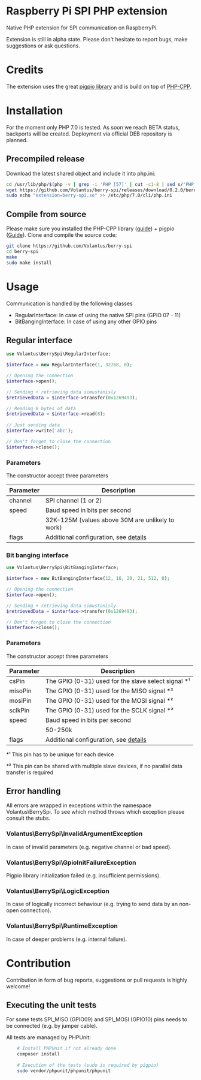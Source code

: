 # Raspberry Pi SPI PHP extension
Native PHP extension for SPI communication on RaspberryPi.

Extension is still in alpha state. Please don't hesitate to report bugs, make suggestions or ask questions.

# Credits
The extension uses the great [pigpio library](http://abyz.me.uk/rpi/pigpio/index.html) and is build on top of [PHP-CPP](http://www.php-cpp.com/).

# Installation
For the moment only PHP 7.0 is tested. As soon we reach BETA status, backports will be created.
Deployment via official DEB repository is planned.

## Precompiled release 
Download the latest shared object and include it into php.ini:
```bash
cd /usr/lib/php/$(php -v | grep -i 'PHP [57]' | cut -c1-8 | sed s/'PHP '//g | cut -c1-3)
wget https://github.com/Volantus/berry-spi/releases/download/0.2.0/berry-spi.so
sudo echo "extension=berry-spi.so" >> /etc/php/7.0/cli/php.ini
```
## Compile from source
Please make sure you installed the PHP-CPP library ([guide](http://www.php-cpp.com/documentation/install)) + pigpio ([Guide](http://abyz.me.uk/rpi/pigpio/download.html)).
Clone and compile the source code:
```bash
git clone https://github.com/Volantus/berry-spi
cd berry-spi
make
sudo make install
```


# Usage
Communication is handled by the following classes
* RegularInterface: In case of using the native SPI pins (GPIO 07 - 11)
* BitBangingInterface: In case of using any other GPIO pins

## Regular interface
```PHP
use Volantus\BerrySpi\RegularInterface;

$interface = new RegularInterface(1, 32768, 0);

// Opening the connection
$interface->open();

// Sending + retrieving data simustanisly
$retrievedData = $interface->transfer(0x1269493);

// Reading 8 bytes of data
$retrievedData = $interface->read(8);
    
// Just sending data
$interface->write('abc');

// Don't forget to close the connection
$interface->close();
```

### Parameters
The constructor accept three parameters

| Parameter     | Description                                                                             |
| ------------- |-----------------------------------------------------------------------------------------|
| channel       | SPI channel (1 or 2)                                                                    |
| speed         | Baud speed in bits per second                                                           |
|               | 32K-125M (values above 30M are unlikely to work)                                        |
| flags         | Additional configuration, see [details](http://abyz.me.uk/rpi/pigpio/cif.html#spiOpen)  |

### Bit banging interface
```PHP
use Volantus\BerrySpi\BitBangingInterface;

$interface = new BitBangingInterface(12, 16, 20, 21, 512, 0);

// Opening the connection
$interface->open();

// Sending + retrieving data simustanisly
$retrievedData = $interface->transfer(0x1269493);

// Don't forget to close the connection
$interface->close();
```

### Parameters
The constructor accept three parameters

| Parameter     | Description                                                                              |
| ------------- |------------------------------------------------------------------------------------------|
| csPin         | The GPIO (0-31) used for the slave select signal *¹                                      |
| misoPin       | The GPIO (0-31) used for the MISO signal *²                                              |
| mosiPin       | The GPIO (0-31) used for the MOSI signal *²                                              |
| sclkPin       | The GPIO (0-31) used for the SCLK signal *²                                              |
| speed         | Baud speed in bits per second                                                            |
|               | 50-250k                                                                                  |
| flags         | Additional configuration, see [details](http://abyz.me.uk/rpi/pigpio/cif.html#bbSpiOpen) |

*¹ This pin has to be unique for each device

*² This pin can be shared with multiple slave devices, if no parallel data transfer is required

## Error handling
All errors are wrapped in exceptions within the namespace Volantus\BerrySpi.
To see which method throws which exception please consult the stubs.

### Volantus\BerrySpi\InvalidArgumentException
In case of invalid parameters (e.g. negative channel or bad speed).

### Volantus\BerrySpi\GpioInitFailureException
Pigpio library initialization failed (e.g. insufficient permissions).

### Volantus\BerrySpi\LogicException
In case of logically incorrect behaviour (e.g. trying to send data by an non-open connection).

### Volantus\BerrySpi\RuntimeException
In case of deeper problems (e.g. internal failure).

  
# Contribution
Contribution in form of bug reports, suggestions or pull requests is highly welcome!
## Executing the unit tests
For some tests SPI_MISO (GPIO09) and SPI_MOSI (GPIO10) pins needs to be connected (e.g. by jumper cable).

All tests are managed by PHPUnit:
```Bash
    # Install PHPUnit if not already done
    composer install
    
    # Execution of the tests (sudo is required by pigpio)
    sudo vendor/phpunit/phpunit/phpunit 
```





